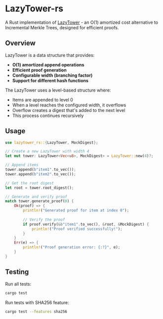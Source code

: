 # LazyTower-rs

A Rust implementation of [LazyTower](https://ethresear.ch/t/lazytower-an-o-1-replacement-for-incremental-merkle-trees/21683) - an O(1) amortized cost alternative to Incremental Merkle Trees, designed for efficient proofs.

## Overview
LazyTower is a data structure that provides:
- **O(1) amortized append operations**
- **Efficient proof generation**
- **Configurable width (branching factor)**
- **Support for different hash functions**

The LazyTower uses a level-based structure where:
- Items are appended to level 0
- When a level reaches the configured width, it overflows
- Overflow creates a digest that's added to the next level
- This process continues recursively

## Usage

```rust
use lazytower_rs::{LazyTower, MockDigest};

// Create a new LazyTower with width 4
let mut tower: LazyTower<Vec<u8>, MockDigest> = LazyTower::new(4)?;

// Append items
tower.append(b"item1".to_vec());
tower.append(b"item2".to_vec());

// Get the root digest
let root = tower.root_digest();

// Generate and verify proof
match tower.generate_proof(0) {
    Ok(proof) => {
        println!("Generated proof for item at index 0");
        
        // Verify the proof
        if proof.verify(&b"item1".to_vec(), &root, &MockDigest) {
            println!("Proof verified successfully!");
        }
    }
    Err(e) => {
        println!("Proof generation error: {:?}", e);
    }
}
```

## Testing

Run all tests:
```bash
cargo test
```

Run tests with SHA256 feature:
```bash
cargo test --features sha256
```
